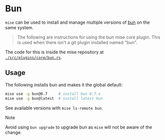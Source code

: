 # Bun

`mise` can be used to install and manage multiple versions of [bun](https://bun.sh/) on the same system. 

> The following are instructions for using the bun mise core plugin. This is used when there isn't a
git plugin installed named "bun".

The code for this is inside the mise repository at
[`./src/plugins/core/bun.rs`](https://github.com/jdx/mise/blob/main/src/plugins/core/bun.rs).

## Usage

The following installs bun and makes it the global default:

```sh
mise use -g bun@0.7     # install bun 0.7.x
mise use -g bun@latest  # install latest bun
```

See available versions with `mise ls-remote bun`.

> [!NOTE]
> Avoid using `bun upgrade` to upgrade bun as `mise` will not be aware of the change.
